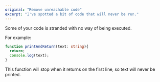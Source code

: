 ```yaml
---
original: "Remove unreachable code"
excerpt: "I've spotted a bit of code that will never be run."
---
```


Some of your code is stranded with no way of being executed.

For example:

```ts
function printAndReturn(text: string){
  return; 
  console.log(text);
}
```

This function will stop when it returns on the first line, so text will never be printed.


